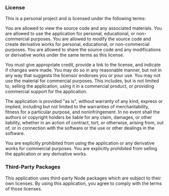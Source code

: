 ### License

This is a personal project and is licensed under the following terms:

You are allowed to view the source code and any associated materials. You are allowed to use the application for personal, educational, or non-commercial purposes. You are allowed to modify the source code and create derivative works for personal, educational, or non-commercial purposes. You are allowed to share the source code and any modifications or derivative works under the same terms as this license.

You must give appropriate credit, provide a link to the license, and indicate if changes were made. You may do so in any reasonable manner, but not in any way that suggests the licensor endorses you or your use. You may not use the material for commercial purposes. This includes, but is not limited to, selling the application, using it in a commercial product, or providing commercial support for the application.

The application is provided "as is", without warranty of any kind, express or implied, including but not limited to the warranties of merchantability, fitness for a particular purpose, and noninfringement. In no event shall the authors or copyright holders be liable for any claim, damages, or other liability, whether in an action of contract, tort, or otherwise, arising from, out of, or in connection with the software or the use or other dealings in the software.

You are explicitly prohibited from using the application or any derivative works for commercial purposes. You are explicitly prohibited from selling the application or any derivative works.

### Third-Party Packages

This application uses third-party Node packages which are subject to their own licenses. By using this application, you agree to comply with the terms of those licenses.